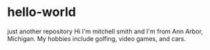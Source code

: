 # hello-world
just another repository
Hi I'm mitchell smith and I'm from Ann Arbor, Michigan.
My hobbies include golfing, video games, and cars. 
